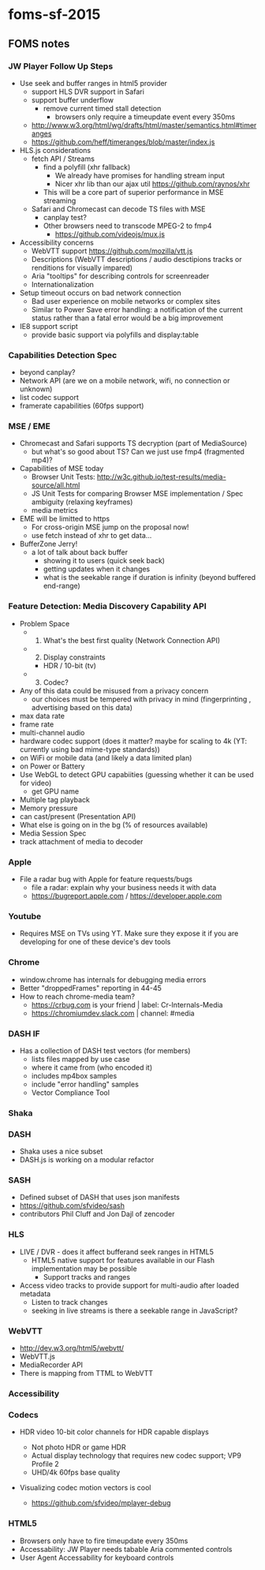 # foms-sf-2015
## FOMS notes

### JW Player Follow Up Steps
- Use seek and buffer ranges in html5 provider
  - support HLS DVR support in Safari
  - support buffer underflow
    - remove current timed stall detection
      - browsers only require a timeupdate event every 350ms
  - http://www.w3.org/html/wg/drafts/html/master/semantics.html#timeranges
  - https://github.com/heff/timeranges/blob/master/index.js 
- HLS.js considerations
  - fetch API / Streams
    - find a polyfill (xhr fallback)
      - We already have promises for handling stream input
      - Nicer xhr lib than our ajax util https://github.com/raynos/xhr
    - This will be a core part of superior performance in MSE streaming
  - Safari and Chromecast can decode TS files with MSE
    - canplay test?
    - Other browsers need to transcode MPEG-2 to fmp4
      - https://github.com/videojs/mux.js
- Accessibility concerns
  - WebVTT support https://github.com/mozilla/vtt.js
  - Descriptions (WebVTT descriptions / audio desctipions tracks or renditions for visually impared)
  - Aria "tooltips" for describing controls for screenreader
  - Internationalization
- Setup timeout occurs on bad network connection
  - Bad user experience on mobile networks or complex sites
  - Similar to Power Save error handling: a notification of the current status rather than a fatal error would be a big improvement
- IE8 support script
  - provide basic support via polyfills and display:table

### Capabilities Detection Spec
- beyond canplay?
- Network API (are we on a mobile network, wifi, no connection or unknown)
- list codec support
- framerate capabilities (60fps support)


### MSE / EME

- Chromecast and Safari supports TS decryption (part of MediaSource)
  - but what's so good about TS? Can we just use fmp4 (fragmented mp4)?
- Capabilities of MSE today
  - Browser Unit Tests: http://w3c.github.io/test-results/media-source/all.html
  - JS Unit Tests for comparing Browser MSE implementation / Spec ambiguity (relaxing keyframes)
  - media metrics
- EME will be limitted to https
  - For cross-origin MSE jump on the proposal now!
  -   use fetch instead of xhr to get data...
- BufferZone Jerry!
  - a lot of talk about back buffer
    - showing it to users (quick seek back)
    - getting updates when it changes
    - what is the seekable range if duration is infinity (beyond buffered end-range)

### Feature Detection: Media Discovery Capability API
- Problem Space
  - 1. What's the best first quality (Network Connection API)
  - 2. Display constraints
    - HDR / 10-bit (tv)
  - 3. Codec?
- Any of this data could be misused from a privacy concern
  - our choices must be tempered with privacy in mind (fingerprinting , advertising based on this data) 
- max data rate
- frame rate
- multi-channel audio
- hardware codec support (does it matter? maybe for scaling to 4k (YT: currently using bad mime-type standards))
- on WiFi or mobile data (and likely a data limited plan)
- on Power or Battery
- Use WebGL to detect GPU capabiities (guessing whether it can be used for video)
  - get GPU name
- Multiple tag playback
- Memory pressure
- can cast/present (Presentation API)
- What else is going on in the bg (% of resources available)
- Media Session Spec
 - track attachment of media to decoder
 
### Apple
- File a radar bug with Apple for feature requests/bugs
  - file a radar: explain why your business needs it with data
  - https://bugreport.apple.com / https://developer.apple.com

### Youtube
- Requires MSE on TVs using YT. Make sure they expose it if you are developing for one of these device's dev tools

### Chrome
- window.chrome has internals for debugging media errors
- Better "droppedFrames" reporting in 44-45
- How to reach chrome-media team?
  - https://crbug.com is your friend | label: Cr-Internals-Media
  - https://chromiumdev.slack.com | channel: #media

### DASH IF
- Has a collection of DASH test vectors (for members)
  - lists files mapped by use case
  - where it came from (who encoded it)
  - includes mp4box samples
  - include "error handling" samples
  - Vector Compliance Tool

### Shaka


### DASH
- Shaka uses a nice subset
- DASH.js is working on a modular refactor

### SASH
- Defined subset of DASH that uses json manifests
- https://github.com/sfvideo/sash
- contributors Phil Cluff and Jon Dajl of zencoder

### HLS

- LIVE / DVR - does it affect bufferand seek ranges in HTML5
  - HTML5 native support for features available in our Flash implementation may be possible
    - Support tracks and ranges
- Access video tracks to provide support for multi-audio after loaded metadata
  - Listen to track changes
  - seeking in live streams is there a seekable range in JavaScript?

### WebVTT

- http://dev.w3.org/html5/webvtt/
- WebVTT.js
- MediaRecorder API
- There is mapping from TTML to WebVTT

### Accessibility


### Codecs

- HDR video 10-bit color channels for HDR capable displays
  - Not photo HDR or game HDR
  - Actual display technology that requires new codec support; VP9 Profile 2
  - UHD/4k 60fps base quality

- Visualizing codec motion vectors is cool
  - https://github.com/sfvideo/mplayer-debug

### HTML5
- Browsers only have to fire timeupdate every 350ms
- Accessability: JW Player needs tabable Aria commented controls
- User Agent Accessability for keyboard controls
